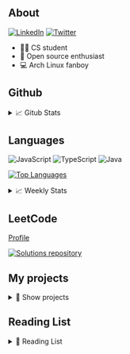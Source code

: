 ## About

[![LinkedIn](https://img.shields.io/badge/Krzysztof%20Olipra-0072b1?style=flat&logo=Linkedin&logoColor=white)](https://www.linkedin.com/in/krzysztof-olipra)
[![Twitter](https://img.shields.io/badge/@KrzysztofOlipra-00acee?style=flat&logo=Twitter&logoColor=white)](https://twitter.com/KrzysztofOlipra)

* 👨‍🎓 CS student
* 📂 Open source enthusiast
* 💻 Arch Linux fanboy

## Github

<details>
<summary>📈 Gitub Stats</summary>
&nbsp;

[![Github stats](https://github-readme-stats.vercel.app/api?username=Nalhin&count_private=true,show_icons=true)](https://github.com/nalhin)]

</details>

## Languages

![JavaScript](https://img.shields.io/badge/JavaScript-black?style=flat&logo=JavaScript)
![TypeScript](https://img.shields.io/badge/TypeScript-black?style=flat&logo=TypeScript&logoColor=007acc)
![Java](https://img.shields.io/badge/Java-black?style=flat&logo=Java&logoColor=f89820)

[![Top Languages](https://github-readme-stats.vercel.app/api/top-langs/?username=Nalhin)](https://github.com/Nalhin)

<details>
<summary>📈 Weekly Stats</summary>
&nbsp;

[![Stats](https://github-readme-stats.vercel.app/api/wakatime?username=Nalhin&layout=compact)](https://github.com/Nalhin)

</details>

## LeetCode

[Profile](https://leetcode.com/nalhin/)

[![Solutions repository](https://github-readme-stats.vercel.app/api/pin/?username=Nalhin&repo=LeetCode)](https://github.com/Nalhin/LeetCode)

## My projects

<details>
<summary>📜 Show projects</summary>

### Movies

[![Movies](https://github-readme-stats.vercel.app/api/pin/?username=Nalhin&repo=Movies)](https://github.com/Nalhin/Movies)

### Finance Calculator

[![Finance Calculator](https://github-readme-stats.vercel.app/api/pin/?username=Nalhin&repo=FinanceCalculator)](https://github.com/Nalhin/FinanceCalculator)

### Social Auth

[![Social Auth](https://github-readme-stats.vercel.app/api/pin/?username=Nalhin&repo=SocialAuth)](https://github.com/Nalhin/SocialAuth)

### Trending Near Me

[![Trending Near Me](https://github-readme-stats.vercel.app/api/pin/?username=Nalhin&repo=TrendingNearMe)](https://github.com/Nalhin/TrendingNearMe)

### Chess

[![Chess](https://github-readme-stats.vercel.app/api/pin/?username=Nalhin&repo=Chess)](https://github.com/Nalhin/Chess)

### Pokemon Teams

[![Pokemon Teams](https://github-readme-stats.vercel.app/api/pin/?username=Nalhin&repo=PokemonTeams)](https://github.com/Nalhin/PokemonTeams)

### Book Exchange

[![Book Exchange](https://github-readme-stats.vercel.app/api/pin/?username=Nalhin&repo=BookExchange)](https://github.com/Nalhin/BookExchange)

</details>

## Reading List

<details>
<summary>📜 Reading List</summary>
&nbsp;

In progress:

* **Domain-Driven Design: Tackling Complexity in the Heart of Software** by Eric Evans

Read:

* **Design Patterns: Elements of Reusable Object-Oriented Software** by the Gang of Four (GoF)
* **Clean Architecture: A Craftsman's Guide to Software Structure and Design** by Robert C. Martin
* **Clean Code: A Handbook of Agile Software Craftsmanship** by Robert C. Martin
* **Refactoring Improving the Design of Existing Code** by Martin Fowler, with Kent Beck
* **Test-Driven Development: By Example** by Kent Beck
* **Effective Java** by Joshua Bloch
* **Effective TypeScript: 62 Specific Ways to Improve Your TypeScript** by Dan Vanderkam
* **Effective JavaScript: 68 Specific Ways to Harness the Power of JavaScript** by David Herman

</details>
